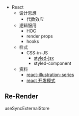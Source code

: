 - React
  - 设计思想
    - 代数效应
  - 逻辑服用
    - HOC
    - render props
    - hooks
  - 样式
    - CSS-in-JS
      - [styled-jsx](https://github.com/vercel/styled-jsx)
      - styled-component
  - 资料
    - [react-illustration-series](https://github.com/7kms/react-illustration-series)
    - [react 开发模式](https://www.patterns.dev/)

## Re-Render

useSyncExternalStore
